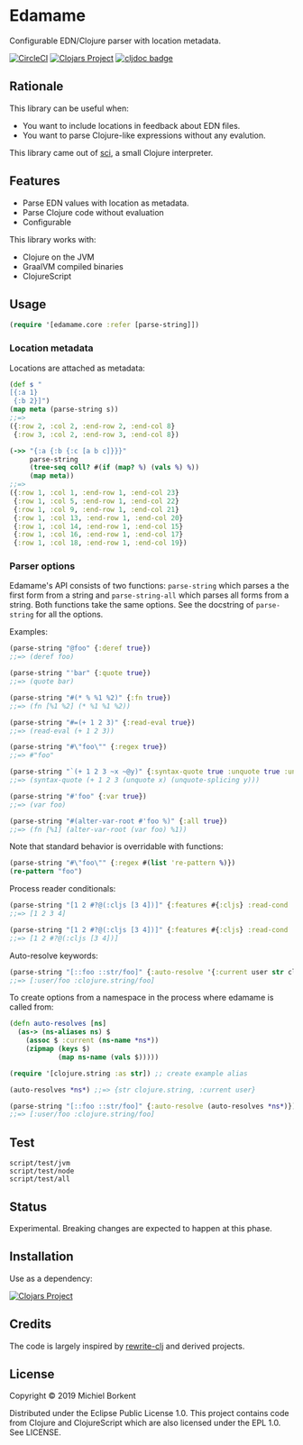 # Edamame

Configurable EDN/Clojure parser with location metadata.

[![CircleCI](https://circleci.com/gh/borkdude/edamame/tree/master.svg?style=shield)](https://circleci.com/gh/borkdude/edamame/tree/master)
[![Clojars Project](https://img.shields.io/clojars/v/borkdude/edamame.svg)](https://clojars.org/borkdude/edamame)
[![cljdoc badge](https://cljdoc.org/badge/borkdude/edamame)](https://cljdoc.org/d/borkdude/edamame/CURRENT)

## Rationale

This library can be useful when:

- You want to include locations in feedback about EDN files.
- You want to parse Clojure-like expressions without any evalution.

This library came out of [sci](https://github.com/borkdude/sci), a small Clojure interpreter.

## Features

- Parse EDN values with location as metadata.
- Parse Clojure code without evaluation
- Configurable

This library works with:

- Clojure on the JVM
- GraalVM compiled binaries
- ClojureScript

## Usage

``` clojure
(require '[edamame.core :refer [parse-string]])
```

### Location metadata

Locations are attached as metadata:

``` clojure
(def s "
[{:a 1}
 {:b 2}]")
(map meta (parse-string s))
;;=>
({:row 2, :col 2, :end-row 2, :end-col 8}
 {:row 3, :col 2, :end-row 3, :end-col 8})

(->> "{:a {:b {:c [a b c]}}}"
     parse-string
     (tree-seq coll? #(if (map? %) (vals %) %))
     (map meta))
;;=>
({:row 1, :col 1, :end-row 1, :end-col 23}
 {:row 1, :col 5, :end-row 1, :end-col 22}
 {:row 1, :col 9, :end-row 1, :end-col 21}
 {:row 1, :col 13, :end-row 1, :end-col 20}
 {:row 1, :col 14, :end-row 1, :end-col 15}
 {:row 1, :col 16, :end-row 1, :end-col 17}
 {:row 1, :col 18, :end-row 1, :end-col 19})
```

### Parser options

Edamame's API consists of two functions: `parse-string` which parses a the first
form from a string and `parse-string-all` which parses all forms from a
string. Both functions take the same options. See the docstring of
`parse-string` for all the options.

Examples:

``` clojure
(parse-string "@foo" {:deref true})
;;=> (deref foo)

(parse-string "'bar" {:quote true})
;;=> (quote bar)

(parse-string "#(* % %1 %2)" {:fn true})
;;=> (fn [%1 %2] (* %1 %1 %2))

(parse-string "#=(+ 1 2 3)" {:read-eval true})
;;=> (read-eval (+ 1 2 3))

(parse-string "#\"foo\"" {:regex true})
;;=> #"foo"

(parse-string "`(+ 1 2 3 ~x ~@y)" {:syntax-quote true :unquote true :unquote-splicing true})
;;=> (syntax-quote (+ 1 2 3 (unquote x) (unquote-splicing y)))

(parse-string "#'foo" {:var true})
;;=> (var foo)

(parse-string "#(alter-var-root #'foo %)" {:all true})
;;=> (fn [%1] (alter-var-root (var foo) %1))
```

Note that standard behavior is overridable with functions:

``` clojure
(parse-string "#\"foo\"" {:regex #(list 're-pattern %)})
(re-pattern "foo")
```

Process reader conditionals:

``` clojure
(parse-string "[1 2 #?@(:cljs [3 4])]" {:features #{:cljs} :read-cond :allow})
;;=> [1 2 3 4]

(parse-string "[1 2 #?@(:cljs [3 4])]" {:features #{:cljs} :read-cond :preserve})
;;=> [1 2 #?@(:cljs [3 4])]
```

Auto-resolve keywords:

``` clojure
(parse-string "[::foo ::str/foo]" {:auto-resolve '{:current user str clojure.string}})
;;=> [:user/foo :clojure.string/foo]
```

To create options from a namespace in the process where edamame is called from:

``` clojure
(defn auto-resolves [ns]
  (as-> (ns-aliases ns) $
    (assoc $ :current (ns-name *ns*))
    (zipmap (keys $)
            (map ns-name (vals $)))))

(require '[clojure.string :as str]) ;; create example alias

(auto-resolves *ns*) ;;=> {str clojure.string, :current user}

(parse-string "[::foo ::str/foo]" {:auto-resolve (auto-resolves *ns*)})
;;=> [:user/foo :clojure.string/foo]
```

## Test

    script/test/jvm
    script/test/node
    script/test/all

## Status

Experimental. Breaking changes are expected to happen at this phase.

## Installation

Use as a dependency:

[![Clojars Project](https://img.shields.io/clojars/v/borkdude/edamame.svg)](https://clojars.org/borkdude/edamame)

## Credits

The code is largely inspired by
[rewrite-clj](https://github.com/xsc/rewrite-clj) and derived projects.

## License

Copyright © 2019 Michiel Borkent

Distributed under the Eclipse Public License 1.0. This project contains code
from Clojure and ClojureScript which are also licensed under the EPL 1.0. See
LICENSE.
